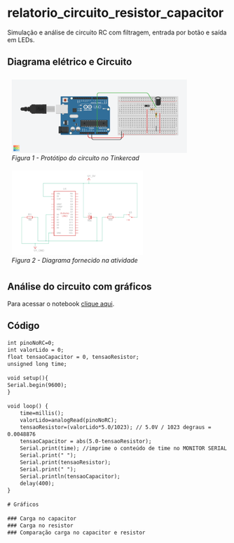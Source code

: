 # relatorio_circuito_resistor_capacitor
Simulação e análise de circuito RC com filtragem, entrada por botão e saída em LEDs.

## Diagrama elétrico e Circuito

<p align="center">
  <figure style="display:inline-block; margin: 10px;">
    <img src="circuito_rc.png" alt="Circuito RC" width="400"/>
    <figcaption><em>Figura 1 - Protótipo do circuito no Tinkercad</em></figcaption>
  </figure>
  <figure style="display:inline-block; margin: 10px;">
    <img src="diagrama_eletrico.png" alt="Diagrama elétrico" width="300"/>
    <figcaption><em>Figura 2 - Diagrama fornecido na atividade</em></figcaption>
  </figure>
</p>


## Análise do circuito com gráficos

Para acessar o notebook [clique aqui](https://github.com/deborangueira/relatorio_circuito_resistor_capacitor/blob/811152a36af3321862d3f7ba4a1e1637a12d664b/src/analise_rc.ipynb).

## Código

```P
int pinoNoRC=0; 
int valorLido = 0;
float tensaoCapacitor = 0, tensaoResistor;
unsigned long time; 

void setup(){ 
Serial.begin(9600); 
} 

void loop() { 
	time=millis(); 
	valorLido=analogRead(pinoNoRC); 
	tensaoResistor=(valorLido*5.0/1023); // 5.0V / 1023 degraus = 0.0048876 
	tensaoCapacitor = abs(5.0-tensaoResistor);
 	Serial.print(time); //imprime o conteúdo de time no MONITOR SERIAL
    Serial.print(" "); 
  	Serial.print(tensaoResistor);
  	Serial.print(" ");
  	Serial.println(tensaoCapacitor); 
	delay(400); 
}

# Gráficos

### Carga no capacitor
### Carga no resistor
### Comparação carga no capacitor e resistor


```
